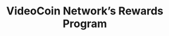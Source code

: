 ---
number: 2
title: VideoCoin Network’s Rewards Program
description: The three key topics you need to know about the Rewards
googleLink: http://google.com
path: /lesson-2
videoUrl: https://www.youtube.com/embed/SKQo4cx202E
---